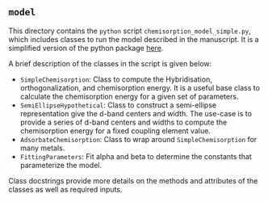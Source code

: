 `model`
------

This directory contains the `python` script `chemisorption_model_simple.py`, which includes classes to run the model described in the manuscript. It is a simplified version of the python package [here](https://github.com/sudarshanv01/CatChemi).


A brief description of the classes in the script is given below:

* `SimpleChemisorption`: Class to compute the Hybridisation, orthogonalization, and chemisorption energy. It is a useful base class to calculate the chemisorption energy for a given set of parameters.
* `SemiEllipseHypothetical`: Class to construct a semi-ellipse representation give the d-band centers and width. The use-case is to provide a series of d-band centers and widths to compute the chemisorption energy for a fixed coupling element value.   
* `AdsorbateChemisorption`: Class to wrap around `SimpleChemisorption` for many metals.
* `FittingParameters`: Fit alpha and beta to determine the constants that parameterize the model.

Class docstrings provide more details on the methods and attributes of the classes as well as required inputs.
